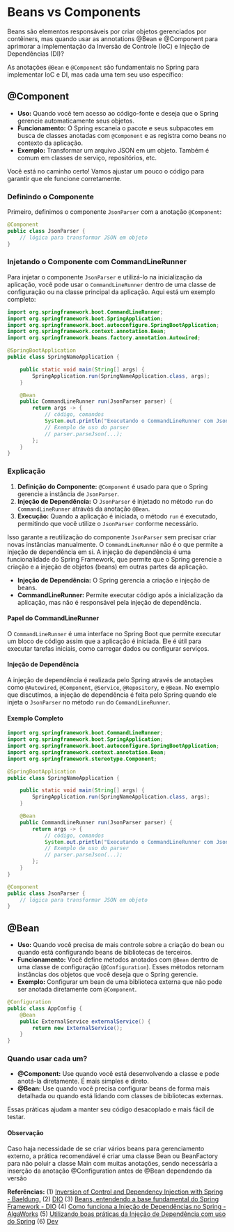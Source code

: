 # Beans vs Components

Beans são elementos responsáveis por criar objetos gerenciados por contêiners, mas quando usar as annotations @Bean e @Component para aprimorar a implementação da Inversão de Controle (IoC) e Injeção de Dependências (DI)?


As anotações `@Bean` e `@Component` são fundamentais no Spring para implementar IoC e DI, mas cada uma tem seu uso específico:

## @Component
- **Uso:** Quando você tem acesso ao código-fonte e deseja que o Spring gerencie automaticamente seus objetos.
- **Funcionamento:** O Spring escaneia o pacote e seus subpacotes em busca de classes anotadas com `@Component` e as registra como beans no contexto da aplicação.
- **Exemplo:** Transformar um arquivo JSON em um objeto. Também é comum em classes de serviço, repositórios, etc.

Você está no caminho certo! Vamos ajustar um pouco o código para garantir que ele funcione corretamente.

### Definindo o Componente

Primeiro, definimos o componente `JsonParser` com a anotação `@Component`:

```java
@Component
public class JsonParser {
    // lógica para transformar JSON em objeto
}
```

### Injetando o Componente com CommandLineRunner

Para injetar o componente `JsonParser` e utilizá-lo na inicialização da aplicação, você pode usar o `CommandLineRunner` dentro de uma classe de configuração ou na classe principal da aplicação. Aqui está um exemplo completo:

```java
import org.springframework.boot.CommandLineRunner;
import org.springframework.boot.SpringApplication;
import org.springframework.boot.autoconfigure.SpringBootApplication;
import org.springframework.context.annotation.Bean;
import org.springframework.beans.factory.annotation.Autowired;

@SpringBootApplication
public class SpringNameApplication {

    public static void main(String[] args) {
        SpringApplication.run(SpringNameApplication.class, args);
    }

    @Bean
    public CommandLineRunner run(JsonParser parser) {
        return args -> {
            // código, comandos
            System.out.println("Executando o CommandLineRunner com JsonParser");
            // Exemplo de uso do parser
            // parser.parseJson(...);
        };
    }
}
```

### Explicação

1. **Definição do Componente:** `@Component` é usado para que o Spring gerencie a instância de `JsonParser`.
2. **Injeção de Dependência:** O `JsonParser` é injetado no método `run` do `CommandLineRunner` através da anotação `@Bean`.
3. **Execução:** Quando a aplicação é iniciada, o método `run` é executado, permitindo que você utilize o `JsonParser` conforme necessário.

Isso garante a reutilização do componente `JsonParser` sem precisar criar novas instâncias manualmente. O `CommandLineRunner` não é o que permite a injeção de dependência em si. A injeção de dependência é uma funcionalidade do Spring Framework, que permite que o Spring gerencie a criação e a injeção de objetos (beans) em outras partes da aplicação.

- **Injeção de Dependência:** O Spring gerencia a criação e injeção de beans.
- **CommandLineRunner:** Permite executar código após a inicialização da aplicação, mas não é responsável pela injeção de dependência.

#### Papel do CommandLineRunner

O `CommandLineRunner` é uma interface no Spring Boot que permite executar um bloco de código assim que a aplicação é iniciada. Ele é útil para executar tarefas iniciais, como carregar dados ou configurar serviços.

#### Injeção de Dependência

A injeção de dependência é realizada pelo Spring através de anotações como `@Autowired`, `@Component`, `@Service`, `@Repository`, e `@Bean`. No exemplo que discutimos, a injeção de dependência é feita pelo Spring quando ele injeta o `JsonParser` no método `run` do `CommandLineRunner`.

#### Exemplo Completo

```java
import org.springframework.boot.CommandLineRunner;
import org.springframework.boot.SpringApplication;
import org.springframework.boot.autoconfigure.SpringBootApplication;
import org.springframework.context.annotation.Bean;
import org.springframework.stereotype.Component;

@SpringBootApplication
public class SpringNameApplication {

    public static void main(String[] args) {
        SpringApplication.run(SpringNameApplication.class, args);
    }

    @Bean
    public CommandLineRunner run(JsonParser parser) {
        return args -> {
            // código, comandos
            System.out.println("Executando o CommandLineRunner com JsonParser");
            // Exemplo de uso do parser
            // parser.parseJson(...);
        };
    }
}

@Component
public class JsonParser {
    // lógica para transformar JSON em objeto
}
```


## @Bean
- **Uso:** Quando você precisa de mais controle sobre a criação do bean ou quando está configurando beans de bibliotecas de terceiros.
- **Funcionamento:** Você define métodos anotados com `@Bean` dentro de uma classe de configuração (`@Configuration`). Esses métodos retornam instâncias dos objetos que você deseja que o Spring gerencie.
- **Exemplo:** Configurar um bean de uma biblioteca externa que não pode ser anotada diretamente com `@Component`.

```java
@Configuration
public class AppConfig {
    @Bean
    public ExternalService externalService() {
        return new ExternalService();
    }
}
```

### Quando usar cada um?
- **@Component:** Use quando você está desenvolvendo a classe e pode anotá-la diretamente. É mais simples e direto.
- **@Bean:** Use quando você precisa configurar beans de forma mais detalhada ou quando está lidando com classes de bibliotecas externas. 

Essas práticas ajudam a manter seu código desacoplado e mais fácil de testar.

#### Observação

Caso haja necessidade de se criar vários beans para gerenciamento externo, a prática recomendável é criar uma classe Bean ou BeanFactory para não poluir a classe Main com muitas anotações, sendo necessária a inserção da anotação @Configuration antes de @Bean dependendo da versão

**Referências:**
(1) [Inversion of Control and Dependency Injection with Spring - Baeldung.](https://www.baeldung.com/inversion-control-and-dependency-injection-in-spring.)
(2) [DIO](https://www.dio.me/articles/inversao-de-controle-e-injecao-de-dependencia-no-spring-simplificado.)
(3) [Beans, entendendo a base fundamental do Spring Framework - DIO](https://www.dio.me/articles/beans-entendendo-a-base-fundamental-do-spring-framework)
(4) [Como funciona a Injeção de Dependências no Spring - AlgaWorks](https://blog.algaworks.com/injecao-de-dependencias-spring/)
(5) [Utilizando boas práticas da Injeção de Dependência com uso do Spring](https://dev.to/joangele/utilizando-boas-praticas-da-injecao-de-dependencia-com-uso-do-spring-b4l)
(6) [Dev](https://dev.to/eidher/spring-injection-types-c6d)
